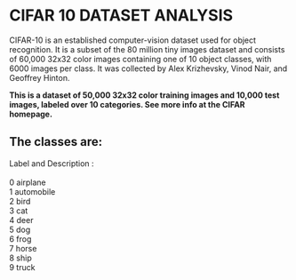 # CIFAR 10 DATASET ANALYSIS

CIFAR-10  is an established computer-vision dataset used for object recognition. It is a subset of the 80 million tiny images dataset and consists of 60,000 32x32 color images containing one of 10 object classes, with 6000 images per class. It was collected by Alex Krizhevsky, Vinod Nair, and Geoffrey Hinton. 

<b>This is a dataset of 50,000 32x32 color training images and 10,000 test images, labeled over 10 categories. See more info at the CIFAR homepage.</b>

## The classes are:

Label	and Description : <br><br>
0	airplane<br>
1	automobile<br>
2	bird<br>
3	cat<br>
4	deer<br>
5	dog<br>
6	frog<br>
7	horse<br>
8	ship<br>
9	truck<br>
